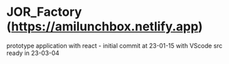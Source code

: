 # JOR_Factory (https://amilunchbox.netlify.app)
prototype application with react - initial commit at 23-01-15 with VScode
src ready in 23-03-04
